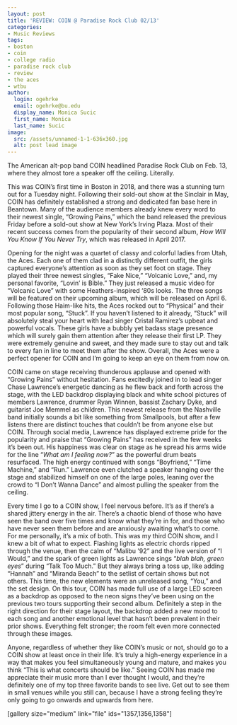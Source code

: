 ```yaml
---
layout: post
title: 'REVIEW: COIN @ Paradise Rock Club 02/13'
categories:
- Music Reviews
tags:
- boston
- coin
- college radio
- paradise rock club
- review
- the aces
- wtbu
author:
  login: ogehrke
  email: ogehrke@bu.edu
  display_name: Monica Sucic
  first_name: Monica
  last_name: Sucic
image:
  src: /assets/unnamed-1-1-636x360.jpg
  alt: post lead image
---
```

The American alt-pop band COIN headlined Paradise Rock Club on Feb. 13, where they almost tore a speaker off the ceiling. Literally.

This was COIN’s first time in Boston in 2018, and there was a stunning turn out for a Tuesday night. Following their sold-out show at the Sinclair in May, COIN has definitely established a strong and dedicated fan base here in Beantown. Many of the audience members already knew every word to their newest single, “Growing Pains,” which the band released the previous Friday before a sold-out show at New York’s Irving Plaza. Most of their recent success comes from the popularity of their second album, _How Will You Know If You Never Try_, which was released in April 2017.

Opening for the night was a quartet of classy and colorful ladies from Utah, the Aces. Each one of them clad in a distinctly different outfit, the girls captured everyone’s attention as soon as they set foot on stage. They played their three newest singles, “Fake Nice,” “Volcanic Love,” and, my personal favorite, “Lovin’ is Bible.” They just released a music video for “Volcanic Love” with some Heathers-inspired ‘80s looks. The three songs will be featured on their upcoming album, which will be released on April 6. Following those Haim-like hits, the Aces rocked out to “Physical” and their most popular song, “Stuck”. If you haven’t listened to it already, “Stuck” will absolutely steal your heart with lead singer Cristal Ramirez’s upbeat and powerful vocals. These girls have a bubbly yet badass stage presence which will surely gain them attention after they release their first LP. They were extremely genuine and sweet, and they made sure to stay out and talk to every fan in line to meet them after the show. Overall, the Aces were a perfect opener for COIN and I’m going to keep an eye on them from now on.

COIN came on stage receiving thunderous applause and opened with “Growing Pains” without hesitation. Fans excitedly joined in to lead singer Chase Lawrence’s energetic dancing as he flew back and forth across the stage, with the LED backdrop displaying black and white school pictures of members Lawrence, drummer Ryan Winnen, bassist Zachary Dyke, and guitarist Joe Memmel as children. This newest release from the Nashville band initially sounds a bit like something from Smallpools, but after a few listens there are distinct touches that couldn’t be from anyone else but COIN. Through social media, Lawrence has displayed extreme pride for the popularity and praise that “Growing Pains” has received in the few weeks it’s been out. His happiness was clear on stage as he spread his arms wide for the line “_What am I feeling now?_” as the powerful drum beats resurfaced. The high energy continued with songs “Boyfriend,” “Time Machine,” and “Run.” Lawrence even clutched a speaker hanging over the stage and stabilized himself on one of the large poles, leaning over the crowd to “I Don’t Wanna Dance” and almost pulling the speaker from the ceiling.

Every time I go to a COIN show, I feel nervous before. It’s as if there’s a shared jittery energy in the air. There’s a chaotic blend of those who have seen the band over five times and know what they’re in for, and those who have never seen them before and are anxiously awaiting what’s to come. For me personally, it’s a mix of both. This was my third COIN show, and I knew a bit of what to expect. Flashing lights as electric chords ripped through the venue, then the calm of “Malibu ’92” and the live version of “I Would,” and the spark of green lights as Lawrence sings “_blah blah, green eyes_” during “Talk Too Much.” But they always bring a toss up, like adding “Hannah” and “Miranda Beach” to the setlist of certain shows but not others. This time, the new elements were an unreleased song, “You,” and the set design. On this tour, COIN has made full use of a large LED screen as a backdrop as opposed to the neon signs they’ve been using on the previous two tours supporting their second album. Definitely a step in the right direction for their stage layout, the backdrop added a new mood to each song and another emotional level that hasn’t been prevalent in their prior shows. Everything felt stronger; the room felt even more connected through these images.

Anyone, regardless of whether they like COIN’s music or not, should go to a COIN show at least once in their life. It’s truly a high-energy experience in a way that makes you feel simultaneously young and mature, and makes you think “This is what concerts should be like.” Seeing COIN has made me appreciate their music more than I ever thought I would, and they’re definitely one of my top three favorite bands to see live. Get out to see them in small venues while you still can, because I have a strong feeling they’re only going to go onwards and upwards from here.

\[gallery size="medium" link="file" ids="1357,1356,1358"\]